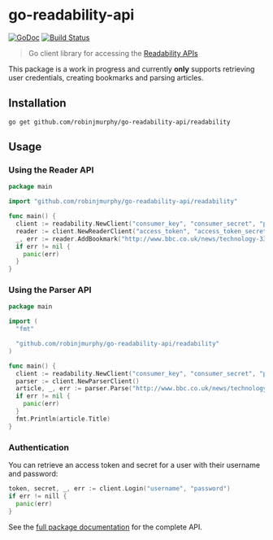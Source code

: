 # go-readability-api

[![GoDoc](https://godoc.org/github.com/robinjmurphy/go-readability-api/readability?status.svg)](https://godoc.org/github.com/robinjmurphy/go-readability-api/readability) [![Build Status](https://travis-ci.org/robinjmurphy/go-readability-api.svg)](https://travis-ci.org/robinjmurphy/go-readability-api)

> Go client library for accessing the [Readability APIs](https://readability.com/developers/api)

This package is a work in progress and currently **only** supports retrieving user credentials, creating bookmarks and parsing articles.

## Installation

```
go get github.com/robinjmurphy/go-readability-api/readability
```

## Usage

### Using the Reader API

```go
package main

import "github.com/robinjmurphy/go-readability-api/readability"

func main() {
  client := readability.NewClient("consumer_key", "consumer_secret", "parser_api_key")
  reader := client.NewReaderClient("access_token", "access_token_secret")
  _, err := reader.AddBookmark("http://www.bbc.co.uk/news/technology-33228149")
  if err != nil {
    panic(err)
  }
}
```

### Using the Parser API

```go
package main

import (
  "fmt"

  "github.com/robinjmurphy/go-readability-api/readability"
)

func main() {
  client := readability.NewClient("consumer_key", "consumer_secret", "parser_api_key")
  parser := client.NewParserClient()
  article, _, err := parser.Parse("http://www.bbc.co.uk/news/technology-33228149")
  if err != nil {
    panic(err)
  }
  fmt.Println(article.Title)
}
```

### Authentication

You can retrieve an access token and secret for a user with their username and password:

```go
token, secret, _, err := client.Login("username", "password")
if err != nill {
  panic(err)
}

```

See the [full package documentation](https://godoc.org/github.com/robinjmurphy/go-readability-api/readability) for the complete API.
